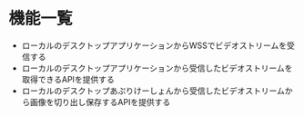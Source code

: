 # 機能一覧
* ローカルのデスクトップアプリケーションからWSSでビデオストリームを受信する
* ローカルのデスクトップアプリケーションから受信したビデオストリームを取得できるAPIを提供する
* ローカルのデスクトップあぷりけーしょんから受信したビデオストリームから画像を切り出し保存するAPIを提供する
